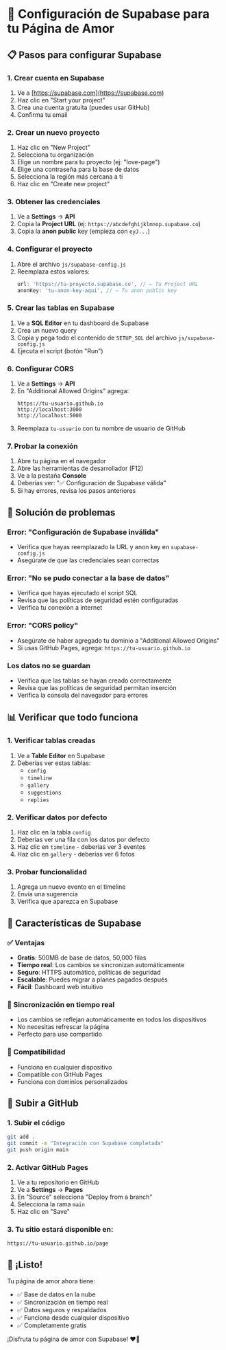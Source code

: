 # 🚀 Configuración de Supabase para tu Página de Amor

## 📋 Pasos para configurar Supabase

### 1. Crear cuenta en Supabase
1. Ve a [https://supabase.com](https://supabase.com)
2. Haz clic en "Start your project"
3. Crea una cuenta gratuita (puedes usar GitHub)
4. Confirma tu email

### 2. Crear un nuevo proyecto
1. Haz clic en "New Project"
2. Selecciona tu organización
3. Elige un nombre para tu proyecto (ej: "love-page")
4. Elige una contraseña para la base de datos
5. Selecciona la región más cercana a ti
6. Haz clic en "Create new project"

### 3. Obtener las credenciales
1. Ve a **Settings** → **API**
2. Copia la **Project URL** (ej: `https://abcdefghijklmnop.supabase.co`)
3. Copia la **anon public** key (empieza con `eyJ...`)

### 4. Configurar el proyecto
1. Abre el archivo `js/supabase-config.js`
2. Reemplaza estos valores:
   ```javascript
   url: 'https://tu-proyecto.supabase.co', // ← Tu Project URL
   anonKey: 'tu-anon-key-aqui', // ← Tu anon public key
   ```

### 5. Crear las tablas en Supabase
1. Ve a **SQL Editor** en tu dashboard de Supabase
2. Crea un nuevo query
3. Copia y pega todo el contenido de `SETUP_SQL` del archivo `js/supabase-config.js`
4. Ejecuta el script (botón "Run")

### 6. Configurar CORS
1. Ve a **Settings** → **API**
2. En "Additional Allowed Origins" agrega:
   ```
   https://tu-usuario.github.io
   http://localhost:3000
   http://localhost:5000
   ```
3. Reemplaza `tu-usuario` con tu nombre de usuario de GitHub

### 7. Probar la conexión
1. Abre tu página en el navegador
2. Abre las herramientas de desarrollador (F12)
3. Ve a la pestaña **Console**
4. Deberías ver: "✅ Configuración de Supabase válida"
5. Si hay errores, revisa los pasos anteriores

## 🔧 Solución de problemas

### Error: "Configuración de Supabase inválida"
- Verifica que hayas reemplazado la URL y anon key en `supabase-config.js`
- Asegúrate de que las credenciales sean correctas

### Error: "No se pudo conectar a la base de datos"
- Verifica que hayas ejecutado el script SQL
- Revisa que las políticas de seguridad estén configuradas
- Verifica tu conexión a internet

### Error: "CORS policy"
- Asegúrate de haber agregado tu dominio a "Additional Allowed Origins"
- Si usas GitHub Pages, agrega: `https://tu-usuario.github.io`

### Los datos no se guardan
- Verifica que las tablas se hayan creado correctamente
- Revisa que las políticas de seguridad permitan inserción
- Verifica la consola del navegador para errores

## 📊 Verificar que todo funciona

### 1. Verificar tablas creadas
1. Ve a **Table Editor** en Supabase
2. Deberías ver estas tablas:
   - `config`
   - `timeline`
   - `gallery`
   - `suggestions`
   - `replies`

### 2. Verificar datos por defecto
1. Haz clic en la tabla `config`
2. Deberías ver una fila con los datos por defecto
3. Haz clic en `timeline` - deberías ver 3 eventos
4. Haz clic en `gallery` - deberías ver 6 fotos

### 3. Probar funcionalidad
1. Agrega un nuevo evento en el timeline
2. Envía una sugerencia
3. Verifica que aparezca en Supabase

## 🎯 Características de Supabase

### ✅ Ventajas
- **Gratis**: 500MB de base de datos, 50,000 filas
- **Tiempo real**: Los cambios se sincronizan automáticamente
- **Seguro**: HTTPS automático, políticas de seguridad
- **Escalable**: Puedes migrar a planes pagados después
- **Fácil**: Dashboard web intuitivo

### 🔄 Sincronización en tiempo real
- Los cambios se reflejan automáticamente en todos los dispositivos
- No necesitas refrescar la página
- Perfecto para uso compartido

### 📱 Compatibilidad
- Funciona en cualquier dispositivo
- Compatible con GitHub Pages
- Funciona con dominios personalizados

## 🚀 Subir a GitHub

### 1. Subir el código
```bash
git add .
git commit -m "Integración con Supabase completada"
git push origin main
```

### 2. Activar GitHub Pages
1. Ve a tu repositorio en GitHub
2. Ve a **Settings** → **Pages**
3. En "Source" selecciona "Deploy from a branch"
4. Selecciona la rama `main`
5. Haz clic en "Save"

### 3. Tu sitio estará disponible en:
```
https://tu-usuario.github.io/page
```

## 🎉 ¡Listo!

Tu página de amor ahora tiene:
- ✅ Base de datos en la nube
- ✅ Sincronización en tiempo real
- ✅ Datos seguros y respaldados
- ✅ Funciona desde cualquier dispositivo
- ✅ Completamente gratis

¡Disfruta tu página de amor con Supabase! ❤️🌻 